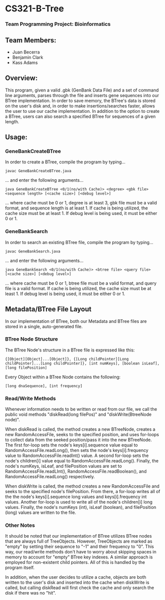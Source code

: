 # CS321-B-Tree
### Team Programming Project: Bioinformatics

## Team Members:
- Juan Becerra
- Benjamin Clark
- Kass Adams

## Overview:
This program, given a valid .gbk (GenBank Data File) and a set of command line arguments, parses through the file and inserts gene sequences into our BTree implementation. In order to save memory, the BTree's data is stored on the user's disk and, in order to make insertions/searches faster, allows the user to use our cache implementation. In addition to the option to create a BTree, users can also search a specified BTree for sequences of a given length.

## Usage:
### GeneBankCreateBTree
In order to create a BTree, compile the program by typing...
```
javac GeneBankCreateBTree.java
```
... and enter the following arguments...
```
java GeneBankCreateBTree <0/1(no/with Cache)> <degree> <gbk file> <sequence length> [<cache size>] [<debug level>]
```
... where cache must be 0 or 1, degree is at least 3, gbk file must be a valid format, and sequence length is at least 1. If cache is being utilized, the cache size must be at least 1. If debug level is being used, it must be either 0 or 1.

### GeneBankSearch
In order to search an existing BTree file, compile the program by typing...
```
javac GeneBankSearch.java
```
... and enter the following arguments...
```
java GeneBankSearch <0/1(no/with Cache)> <btree file> <query file> [<cache size>] [<debug level>]
```
... where cache must be 0 or 1, btree file must be a valid format, and query file is a valid format. If cache is being utilized, the cache size must be at least 1. If debug level is being used, it must be either 0 or 1.

## Metadata/BTree File Layout
In our implementation of BTree, both our Metadata and BTree files are stored in a single, auto-generated file.

### BTree Node Structure
The BTree Node's structure in a BTree file is expressed like this:
```
{[Object][Object]...[Object]}, {[Long childPointer][Long childPointer]...[Long childPointer]}, [int numKeys], [boolean isLeaf], [long filePosition]
```

Every Object within a BTree Node contains the following:
```
[long dnaSequence], [int frequency]
```

### Read/Write Methods
Whenever information needs to be written or read from our file, we call the public void methods "diskRead(long filePos)" and "diskWrite(BtreeNode node)".

When diskRead is called, the method creates a new BTreeNode, creates a new RandomAccessFile, seeks to the specified position, and uses for-loops to collect data from the seeked position/pass it into the new BTreeNode. The first for-loop sets the node's keys[i].sequence value equal to RandomAccessFile.readLong(), then sets the node's keys[i].frequency value to RandomAccessFile.readInt() value. A second for-loop sets the node's children[i] value equal to RandomAccessFile.readLong(). Finally, the node's numKeys, isLeaf, and filePosition values are set to RandomAccessFile.readLInt(), RandomAccessFile.readBoolean(), and RandomAccessFile.readLong() respectively.

When diskWrite is called, the method creates a new RandomAccessFile and seeks to the specified node's filePosition. From there, a for-loop writes all of the the node's keys[i].sequence long values and keys[i].frequency int values. Another for-loop is used to write all of the node's children[i] long values. Finally, the node's numKeys (int), isLeaf (boolean), and filePosition (long) values are written to the file.

### Other Notes
It should be noted that our implementation of BTree utilizes BTree nodes that are always full of TreeObjects. However, TreeObjects are marked as "empty" by setting their sequence to "-1" and their frequency to "0". This way, our read/write methods don't have to worry about skipping spaces in memory to account for "empty" BTree key indexes. A similar approach is employed for non-existent child pointers. All of this is handled by the program itself.

In addition, when the user decides to utilize a cache, objects are both written to the user's disk and inserted into the cache when diskWrite is called, but calling diskRead will first check the cache and only search the disk if there was no "hit".
